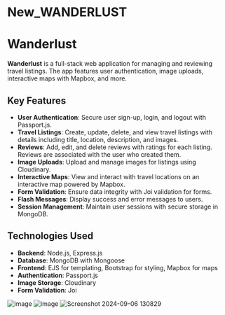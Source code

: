 # New_WANDERLUST
# Wanderlust

**Wanderlust** is a full-stack web application for managing and reviewing travel listings. The app features user authentication, image uploads, interactive maps with Mapbox, and more.

## Key Features

- **User Authentication**: Secure user sign-up, login, and logout with Passport.js.
- **Travel Listings**: Create, update, delete, and view travel listings with details including title, location, description, and images.
- **Reviews**: Add, edit, and delete reviews with ratings for each listing. Reviews are associated with the user who created them.
- **Image Uploads**: Upload and manage images for listings using Cloudinary.
- **Interactive Maps**: View and interact with travel locations on an interactive map powered by Mapbox.
- **Form Validation**: Ensure data integrity with Joi validation for forms.
- **Flash Messages**: Display success and error messages to users.
- **Session Management**: Maintain user sessions with secure storage in MongoDB.

## Technologies Used

- **Backend**: Node.js, Express.js
- **Database**: MongoDB with Mongoose
- **Frontend**: EJS for templating, Bootstrap for styling, Mapbox for maps
- **Authentication**: Passport.js
- **Image Storage**: Cloudinary
- **Form Validation**: Joi

![image](https://github.com/user-attachments/assets/cf3ec8da-869d-448a-bf32-b9507f793baa)
![image](https://github.com/user-attachments/assets/e3c44110-9bea-43a9-ac84-b52658ac51aa)
![Screenshot 2024-09-06 130829](https://github.com/user-attachments/assets/6fb929f9-cf55-4c7b-a54b-ea7bd0545c93)





     

